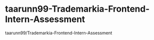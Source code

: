 # taarunn99-Trademarkia-Frontend-Intern-Assessment
taarunn99/Trademarkia-Frontend-Intern-Assessment
